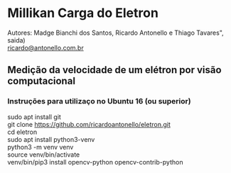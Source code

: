 # Millikan Carga do Eletron 
Autores: Madge Bianchi dos Santos, Ricardo Antonello e Thiago Tavares", saida)  
ricardo@antonello.com.br  

## Medição da velocidade de um elétron por visão computacional  


### Instruções para utilizaço no Ubuntu 16 (ou superior)  
sudo apt install git  
git clone https://github.com/ricardoantonello/eletron.git  
cd eletron  
sudo apt install python3-venv  
python3 -m venv venv   
source venv/bin/activate  
venv/bin/pip3 install opencv-python opencv-contrib-python   



